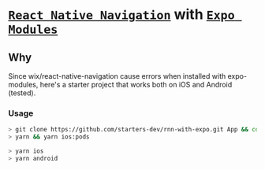 # [`React Native Navigation`](https://github.com/wix/react-native-navigation) with [`Expo Modules`](https://github.com/expo/expo)

## Why

Since wix/react-native-navigation cause errors when installed with expo-modules, here's a starter project that works both on iOS and Android (tested).

### Usage

```bash
> git clone https://github.com/starters-dev/rnn-with-expo.git App && cd App
> yarn && yarn ios:pods

> yarn ios
> yarn android
```

